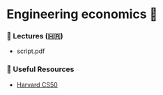 # Engineering economics 📂

### 📘 Lectures (🇭🇷)
- script.pdf

### 🔗 Useful Resources
- [Harvard CS50](https://pll.harvard.edu/course/cs50s-computer-science-business-professionals-0/2023-05)
